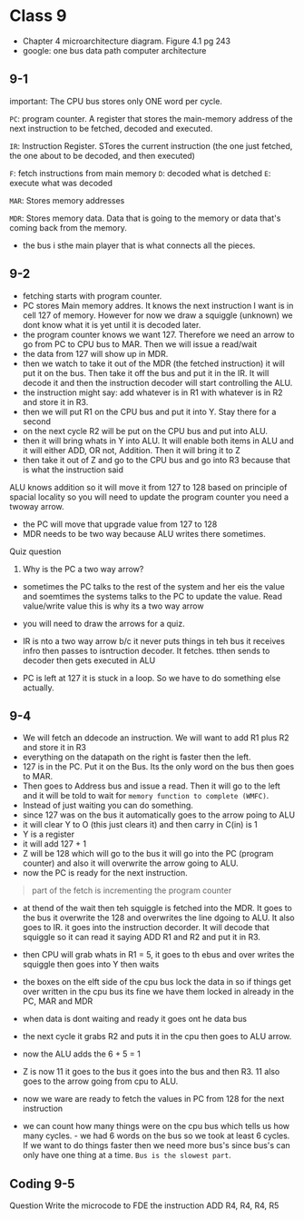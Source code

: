 # Class 9

- Chapter 4 microarchitecture diagram. Figure 4.1 pg 243
- google: one bus data path computer architecture

## 9-1
important: The CPU bus stores only ONE word per cycle.

`PC`: program counter. A register that stores the main-memory address of the next instruction to be fetched, decoded and executed.

`IR`: Instruction Register. STores the current instruction (the one just fetched, the one about to be decoded, and then executed)

`F`: fetch instructions from main memory
`D`: decoded what is detched
`E`: execute what was decoded

`MAR`: Stores memory addresses

`MDR`: Stores memory data. Data that is going to the memory or data that's coming back from the memory.

- the bus i sthe main player that is what connects all the pieces.

## 9-2
- fetching starts with program counter.
- PC stores Main memory addres. It knows the next instruction I want is in cell 127 of memory. However for now we draw a squiggle (unknown) we dont know what it is yet until it is decoded later.
- the program counter knows we want 127. Therefore we need an arrow to go from PC to CPU bus to MAR. Then we will issue a read/wait
- the data from 127 will show up in MDR. 
- then we watch to take it out of the MDR (the fetched instruction) it will put it on the bus. Then take it off the bus and put it in the IR. It will decode it and then the instruction decoder will start controlling the ALU.
- the instruction might say: add whatever is in R1 with whatever is in R2 and store it in R3.
- then we will put R1 on the CPU bus and put it into Y. Stay there for a second
- on the next cycle R2 will be put on the CPU bus and put into ALU.
- then it will bring whats in Y into ALU. It will enable both items in ALU and it will either ADD, OR not, Addition. Then it will bring it to Z
- then take it out of Z and go to the CPU bus and go into R3 because that is what the instruction said

ALU knows addition so it will move it from 127 to 128 based on principle of spacial locality so you will need to update the program counter you need a twoway arrow.

- the PC will move that upgrade value from 127 to 128
- MDR needs to be two way because ALU writes there sometimes.

Quiz question
1. Why is the PC a two way arrow?
- sometimes the PC talks to the rest of the system and her eis the value and soemtimes the systems talks to the PC to update the value. Read value/write value this is why its a two way arrow

- you will need to draw the arrows for a quiz.

- IR is nto a two way arrow b/c it never puts things in teh bus it receives infro then passes to isntruction decoder. It fetches. tthen sends to decoder then gets executed in ALU

- PC is left at 127 it is stuck in a loop. So we have to do something else actually.

## 9-4
- We will fetch an ddecode an instruction. We will want to add R1 plus R2 and store it in R3
- everything on the datapath on the right is faster then the left.
- 127 is in the PC. Put it on the Bus. Its the only word on the bus then goes to MAR. 
- Then goes to Address bus and issue a read. Then it will go to the left and it will be told to wait for `memory function to complete (WMFC)`. 
- Instead of just waiting you can do something. 
- since 127 was on the bus it automatically goes to the arrow poing to ALU
- it will clear Y to O (this just clears it) and then carry in C(in) is 1
- Y is a register
- it will add 127 + 1
- Z will be 128 which will go to the bus it will go into the PC (program counter) and also it will overwrite the arrow going to ALU.
- now the PC is ready for the next instruction.
> part of the fetch is incrementing the program counter
- at thend of the wait then teh squiggle is fetched into the MDR. It goes to the bus it overwrite the 128 and overwrites the line dgoing to ALU. It also goes to IR. it goes into the instruction decorder. It will decode that squiggle so it can read it saying ADD R1 and R2 and put it in R3.
- then CPU will grab whats in R1 = 5, it goes to th ebus and over writes the squiggle then goes into Y then waits
- the boxes on the elft side of the cpu bus lock the data in so if things get over written in the cpu bus its fine we have them locked in already in the PC, MAR and MDR
- when data is dont waiting and ready it goes ont he data bus
- the next cycle it grabs R2 and puts it in the cpu then goes to ALU arrow. 
- now the ALU adds the 6 + 5 = 1
- Z is now 11 it goes to the bus it goes into the bus and then R3. 11 also goes to the arrow going from cpu to ALU.
- now we ware are ready to fetch the values in PC from 128 for the next instruction

- we can count how many things were on the cpu bus which tells us how many cycles. - we had 6 words on the bus so we took at least 6 cycles. If we want to do things faster then we need more bus's since bus's can only have one thing at a time. `Bus is the slowest part`.

## Coding 9-5
Question
Write the microcode to FDE the instruction ADD R4, R4, R4, R5

